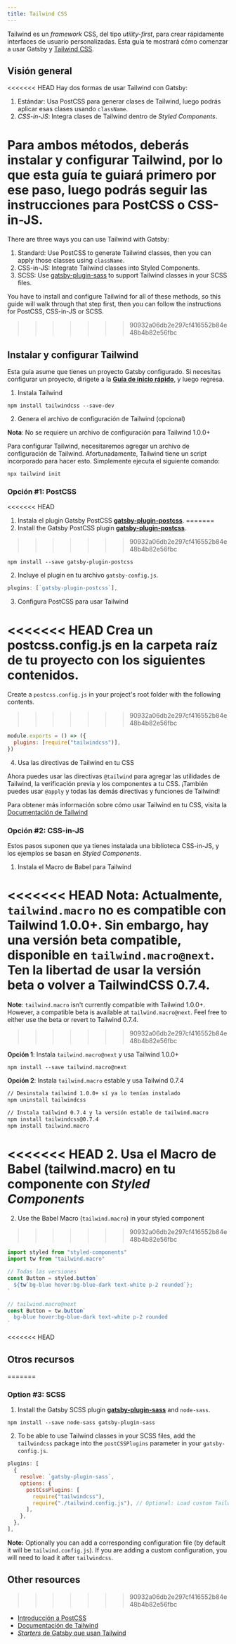 ```yaml
---
title: Tailwind CSS
---
```


Tailwind es un _framework_ CSS, del tipo _utility-first_, para crear rápidamente interfaces de usuario personalizadas. Esta guía te mostrará cómo comenzar a usar Gatsby y [Tailwind CSS](https://tailwindcss.com/).

## Visión general

<<<<<<< HEAD
Hay dos formas de usar Tailwind con Gatsby:

1. Estándar: Usa PostCSS para generar clases de Tailwind, luego podrás aplicar esas clases usando `className`.
2. _CSS-in-JS_: Integra clases de Tailwind dentro de _Styled Components_.

Para ambos métodos, deberás instalar y configurar Tailwind, por lo que esta guía te guiará primero por ese paso, luego podrás seguir las instrucciones para PostCSS o CSS-in-JS.
=======
There are three ways you can use Tailwind with Gatsby:

1. Standard: Use PostCSS to generate Tailwind classes, then you can apply those classes using `className`.
2. CSS-in-JS: Integrate Tailwind classes into Styled Components.
3. SCSS: Use [gatsby-plugin-sass](/packages/gatsby-plugin-sass) to support Tailwind classes in your SCSS files.

You have to install and configure Tailwind for all of these methods, so this guide will walk through that step first, then you can follow the instructions for PostCSS, CSS-in-JS or SCSS.
>>>>>>> 90932a06db2e297cf416552b84e48b4b82e56fbc

## Instalar y configurar Tailwind

Esta guía asume que tienes un proyecto Gatsby configurado. Si necesitas configurar un proyecto, dirígete a la [**Guía de inicio rápido**](/docs/quick-start), y luego regresa.

1. Instala Tailwind

```shell
npm install tailwindcss --save-dev
```

2. Genera el archivo de configuración de Tailwind (opcional)

**Nota**: No se requiere un archivo de configuración para Tailwind 1.0.0+

Para configurar Tailwind, necesitaremos agregar un archivo de configuración de Tailwind. Afortunadamente, Tailwind tiene un script incorporado para hacer esto. Simplemente ejecuta el siguiente comando:

```shell
npx tailwind init
```

### Opción #1: PostCSS

<<<<<<< HEAD
1.  Instala el plugin Gatsby PostCSS [**gatsby-plugin-postcss**](https://github.com/gatsbyjs/gatsby/tree/master/packages/gatsby-plugin-postcss).
=======
1.  Install the Gatsby PostCSS plugin [**gatsby-plugin-postcss**](/packages/gatsby-plugin-postcss).
>>>>>>> 90932a06db2e297cf416552b84e48b4b82e56fbc

```shell
npm install --save gatsby-plugin-postcss
```

2.  Incluye el plugin en tu archivo `gatsby-config.js`.

```javascript:title=gatsby-config.js
plugins: [`gatsby-plugin-postcss`],
```

3. Configura PostCSS para usar Tailwind

<<<<<<< HEAD
Crea un postcss.config.js en la carpeta raíz de tu proyecto con los siguientes contenidos.
=======
Create a `postcss.config.js` in your project's root folder with the following contents.
>>>>>>> 90932a06db2e297cf416552b84e48b4b82e56fbc

```javascript:title=postcss.config.js
module.exports = () => ({
  plugins: [require("tailwindcss")],
})
```

4. Usa las directivas de Tailwind en tu CSS

Ahora puedes usar las directivas `@tailwind` para agregar las utilidades de Tailwind, la verificación previa y los componentes a tu CSS. ¡También puedes usar `@apply` y todas las demás directivas y funciones de Tailwind!

Para obtener más información sobre cómo usar Tailwind en tu CSS, visita la [Documentación de Tailwind](https://tailwindcss.com/docs/installation#3-use-tailwind-in-your-css)

### Opción #2: CSS-in-JS

Estos pasos suponen que ya tienes instalada una biblioteca CSS-in-JS, y los ejemplos se basan en _Styled Components_.

1. Instala el Macro de Babel para Tailwind

<<<<<<< HEAD
**Nota**: Actualmente, `tailwind.macro` no es compatible con Tailwind 1.0.0+. Sin embargo, hay una versión beta compatible, disponible en `tailwind.macro@next`. Ten la libertad de usar la versión beta o volver a TailwindCSS 0.7.4.
=======
**Note**: `tailwind.macro` isn't currently compatible with Tailwind 1.0.0+. However, a compatible beta is available at `tailwind.macro@next`. Feel free to either use the beta or revert to Tailwind 0.7.4.
>>>>>>> 90932a06db2e297cf416552b84e48b4b82e56fbc

**Opción 1**: Instala `tailwind.macro@next` y usa Tailwind 1.0.0+

```shell
npm install --save tailwind.macro@next
```

**Opción 2**: Instala `tailwind.macro` estable y usa Tailwind 0.7.4

```bash
// Desinstala tailwind 1.0.0+ sí ya lo tenías instalado
npm uninstall tailwindcss

// Instala tailwind 0.7.4 y la versión estable de tailwind.macro
npm install tailwindcss@0.7.4
npm install tailwind.macro
```

<<<<<<< HEAD
2. Usa el Macro de Babel (tailwind.macro) en tu componente con _Styled Components_
=======
2. Use the Babel Macro (`tailwind.macro`) in your styled component
>>>>>>> 90932a06db2e297cf416552b84e48b4b82e56fbc

```javascript
import styled from "styled-components"
import tw from "tailwind.macro"

// Todas las versiones
const Button = styled.button`
  ${tw`bg-blue hover:bg-blue-dark text-white p-2 rounded`};
`

// tailwind.macro@next
const Button = tw.button`
  bg-blue hover:bg-blue-dark text-white p-2 rounded
`
```

<<<<<<< HEAD
## Otros recursos
=======
### Option #3: SCSS

1. Install the Gatsby SCSS plugin [**gatsby-plugin-sass**](/packages/gatsby-plugin-sass) and `node-sass`.

```shell
npm install --save node-sass gatsby-plugin-sass
```

2. To be able to use Tailwind classes in your SCSS files, add the `tailwindcss` package into the `postCSSPlugins` parameter in your `gatsby-config.js`.

```javascript:title=gatsby-config.js
plugins: [
  {
    resolve: `gatsby-plugin-sass`,
    options: {
      postCssPlugins: [
        require("tailwindcss"),
        require("./tailwind.config.js"), // Optional: Load custom Tailwind CSS configuration
      ],
    },
  },
],
```

**Note:** Optionally you can add a corresponding configuration file (by default it will be `tailwind.config.js`).
If you are adding a custom configuration, you will need to load it after `tailwindcss`.

## Other resources
>>>>>>> 90932a06db2e297cf416552b84e48b4b82e56fbc

- [Introducción a PostCSS](https://www.smashingmagazine.com/2015/12/introduction-to-postcss/)
- [Documentación de Tailwind](https://tailwindcss.com/)
- [*Starters* de Gatsby que usan Tailwind](/starters/?c=Styling%3ATailwind&v=2)

